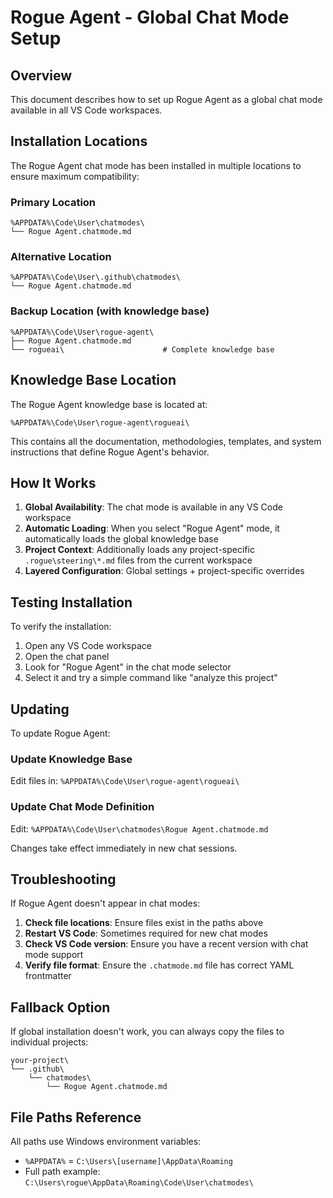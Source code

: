 # Rogue Agent - Global Chat Mode Setup

## Overview

This document describes how to set up Rogue Agent as a global chat mode available in all VS Code workspaces.

## Installation Locations

The Rogue Agent chat mode has been installed in multiple locations to ensure maximum compatibility:

### Primary Location
```
%APPDATA%\Code\User\chatmodes\
└── Rogue Agent.chatmode.md
```

### Alternative Location
```
%APPDATA%\Code\User\.github\chatmodes\
└── Rogue Agent.chatmode.md
```

### Backup Location (with knowledge base)
```
%APPDATA%\Code\User\rogue-agent\
├── Rogue Agent.chatmode.md
└── rogueai\                      # Complete knowledge base
```

## Knowledge Base Location

The Rogue Agent knowledge base is located at:
```
%APPDATA%\Code\User\rogue-agent\rogueai\
```

This contains all the documentation, methodologies, templates, and system instructions that define Rogue Agent's behavior.

## How It Works

1. **Global Availability**: The chat mode is available in any VS Code workspace
2. **Automatic Loading**: When you select "Rogue Agent" mode, it automatically loads the global knowledge base
3. **Project Context**: Additionally loads any project-specific `.rogue\steering\*.md` files from the current workspace
4. **Layered Configuration**: Global settings + project-specific overrides

## Testing Installation

To verify the installation:

1. Open any VS Code workspace
2. Open the chat panel
3. Look for "Rogue Agent" in the chat mode selector
4. Select it and try a simple command like "analyze this project"

## Updating

To update Rogue Agent:

### Update Knowledge Base
Edit files in: `%APPDATA%\Code\User\rogue-agent\rogueai\`

### Update Chat Mode Definition
Edit: `%APPDATA%\Code\User\chatmodes\Rogue Agent.chatmode.md`

Changes take effect immediately in new chat sessions.

## Troubleshooting

If Rogue Agent doesn't appear in chat modes:

1. **Check file locations**: Ensure files exist in the paths above
2. **Restart VS Code**: Sometimes required for new chat modes
3. **Check VS Code version**: Ensure you have a recent version with chat mode support
4. **Verify file format**: Ensure the `.chatmode.md` file has correct YAML frontmatter

## Fallback Option

If global installation doesn't work, you can always copy the files to individual projects:

```
your-project\
└── .github\
    └── chatmodes\
        └── Rogue Agent.chatmode.md
```

## File Paths Reference

All paths use Windows environment variables:
- `%APPDATA%` = `C:\Users\[username]\AppData\Roaming`
- Full path example: `C:\Users\rogue\AppData\Roaming\Code\User\chatmodes\`